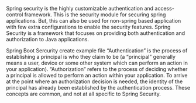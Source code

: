 Spring security is the highly customizable authentication and access-control framework. This is the security module for securing spring applications. But, this can also be used for non-spring based application with few extra configurations to enable the security features. Spring Security is a framework that focuses on providing both authentication and authorization to Java applications.

Spring Boot Sercurity create example file 
“Authentication” is the process of establishing a principal is who they claim to be (a “principal” generally means a user, device or some other system which can perform an action in your application).
“Authorization” refers to the process of deciding whether a principal is allowed to perform an action within your application. To arrive at the point where an authorization decision is needed, the identity of the principal has already been established by the authentication process. These concepts are common, and not at all specific to Spring Security.

